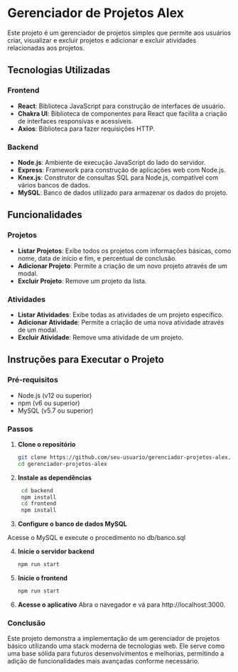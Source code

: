 # Gerenciador de Projetos Alex

Este projeto é um gerenciador de projetos simples que permite aos usuários criar, visualizar e excluir projetos e adicionar e excluir atividades relacionadas aos projetos.

## Tecnologias Utilizadas

### Frontend

- **React**: Biblioteca JavaScript para construção de interfaces de usuário.
- **Chakra UI**: Biblioteca de componentes para React que facilita a criação de interfaces responsivas e acessíveis.
- **Axios**: Biblioteca para fazer requisições HTTP.

### Backend

- **Node.js**: Ambiente de execução JavaScript do lado do servidor.
- **Express**: Framework para construção de aplicações web com Node.js.
- **Knex.js**: Construtor de consultas SQL para Node.js, compatível com vários bancos de dados.
- **MySQL**: Banco de dados utilizado para armazenar os dados do projeto.

## Funcionalidades

### Projetos

- **Listar Projetos**: Exibe todos os projetos com informações básicas, como nome, data de início e fim, e percentual de conclusão.
- **Adicionar Projeto**: Permite a criação de um novo projeto através de um modal.
- **Excluir Projeto**: Remove um projeto da lista.

### Atividades

- **Listar Atividades**: Exibe todas as atividades de um projeto específico.
- **Adicionar Atividade**: Permite a criação de uma nova atividade através de um modal.
- **Excluir Atividade**: Remove uma atividade de um projeto.

## Instruções para Executar o Projeto

### Pré-requisitos

- Node.js (v12 ou superior)
- npm (v6 ou superior)
- MySQL (v5.7 ou superior)

### Passos

1. **Clone o repositório**

   ```bash
   git clone https://github.com/seu-usuario/gerenciador-projetos-alex.git
   cd gerenciador-projetos-alex
   ```

2. **Instale as dependências**

   ```bash
    cd backend
    npm install
    cd frontend
    npm install
    ```

3. **Configure o banco de dados MySQL**

Acesse o MySQL e execute o procedimento no db/banco.sql

4. **Inicie o servidor backend**

    ```bash
    npm run start
    ```

5. **Inicie o frontend**
    ```bash
    npm run start
    ```

6. **Acesse o aplicativo**
Abra o navegador e vá para http://localhost:3000.

### Conclusão

Este projeto demonstra a implementação de um gerenciador de projetos básico utilizando uma stack moderna de tecnologias web.
Ele serve como uma base sólida para futuros desenvolvimentos e melhorias, permitindo a adição de funcionalidades mais avançadas conforme necessário.